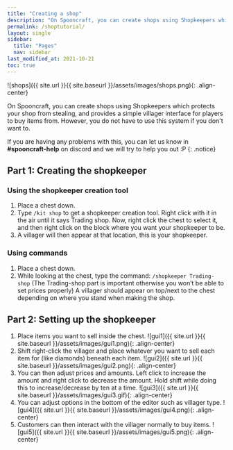 ```yaml
---
title: "Creating a shop"
description: "On Spooncraft, you can create shops using Shopkeepers which protects your shop from stealing, and provides a simple villager interface for players to buy items from. However you do not have to use this system if you don't want to."
permalink: /shoptutorial/
layout: single
sidebar:
  title: "Pages"
  nav: sidebar
last_modified_at: 2021-10-21
toc: true
---
```


![shops]({{ site.url }}{{ site.baseurl }}/assets/images/shops.png){: .align-center}

On Spooncraft, you can create shops using Shopkeepers which protects your shop from stealing, and provides a simple villager interface for players to buy items from. However, you do not have to use this system if you don't want to.

If you are having any problems with this, you can let us know in **#spooncraft-help** on discord and we will try to help you out :P
{: .notice}

## Part 1: Creating the shopkeeper

### Using the shopkeeper creation tool

1. Place a chest down.
2. Type `/kit shop` to get a shopkeeper creation tool. Right click with it in the air until it says Trading shop. Now, right click the chest to select it, and then right click on the block where you want your shopkeeper to be. 
3. A villager will then appear at that location, this is your shopkeeper.

### Using commands

1. Place a chest down.
2. While looking at the chest, type the command: `/shopkeeper Trading-shop` (The Trading-shop part is important otherwise you won’t be able to set prices properly)
A villager should appear on top/next to the chest depending on where you stand when making the shop.

## Part 2: Setting up the shopkeeper

1. Place items you want to sell inside the chest.
![gui1]({{ site.url }}{{ site.baseurl }}/assets/images/gui1.png){: .align-center}
2. Shift right-click the villager and place whatever you want to sell each item for (like diamonds) beneath each item.
![gui2]({{ site.url }}{{ site.baseurl }}/assets/images/gui2.png){: .align-center}
3. You can then adjust prices and amounts. Left click to increase the amount and right click to decrease the amount. Hold shift while doing this to increase/decrease by ten at a time.
![gui3]({{ site.url }}{{ site.baseurl }}/assets/images/gui3.gif){: .align-center}
4. You can adjust options in the bottom of the editor such as villager type.
![gui4]({{ site.url }}{{ site.baseurl }}/assets/images/gui4.png){: .align-center}
5. Customers can then interact with the villager normally to buy items.
![gui5]({{ site.url }}{{ site.baseurl }}/assets/images/gui5.png){: .align-center}
